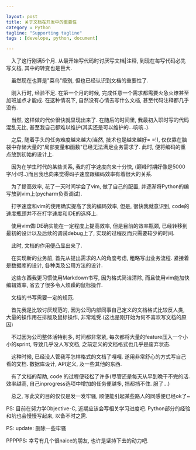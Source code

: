 ```yaml
---

layout: post
title: 关于文档在开发中的重要性
category : Python
tagline: "Supporting tagline"
tags : [develope, python, document]

---
```


&ensp;&ensp;入了这行刚满5个月. 从最开始写代码时讨厌写文档|注释, 到现在每写代码必先写文档, 其中的转变也是巨大.

&ensp;&ensp;虽然现在也算是"菜鸟"级别, 但也已经认识到文档的重要性了.

&ensp;&ensp;刚入行时, 经验不足. 在第一个月的时候, 完成任意一个需求都需要火急火燎甚至加班加点才能成. 在这种情况下, 自然没有心情去写什么文档, 甚至代码注释都几乎没有.

&ensp;&ensp;当然, 这样做的代价很快就显现出来了. 在随后的时间里, 我最初入职时写的代码混乱无比, 甚至我自己都难以维护(其实还是可以维护的...咳咳..).

&ensp;&ensp;之后, 随着手头的任务难度越来越大(当然, 技术也是越来越好= =!), 仅仅靠在脑袋中存储大量的"局部变量和函数"已经无法满足业务需求了. 此时, 便将编码的重点放到初始的设计上.

&ensp;&ensp;因为在学生时代的某些关系, 我的打字速度向来十分快, (巅峰时期好像是5000字/小时..)而且我也向来觉得码子速度跟编码效率有着很大的关系.

&ensp;&ensp;为了提高效率, 花了一天时间学会了vim, 做了自己的配置, 并逐渐将Python的编写放到vim上(pycharm负责调试).

&ensp;&ensp;打字速度和vim的使用确实提高了我的编码效率, 但是, 很快我就意识到, code的速度瓶颈并不在打字速度和IDE的选择上.

&ensp;&ensp;使用vim做IDE确实能在一定程度上提高效率, 但是目前的效率瓶颈, 已经转移到最初的设计以及后续的调试debug上了, 实现的过程反而只需要较少的时间.

&ensp;&ensp;此时, 文档的作用便凸显出来了.

&ensp;&ensp;在实现新的业务前, 首先从提出需求的人的角度考虑, 粗略写出业务流程. 紧接着是数据库的设计, 各种类及公用方法的设计.

&ensp;&ensp;这些东西我更习惯使用Markdown书写, 因为格式简洁清除, 而且使用vim能加快编辑效率, 省去了很多令人烦躁的鼠标操作.

&ensp;&ensp;文档的书写需要一定的规范.

&ensp;&ensp;首先我是比较讨厌规范的, 因为公司内部同事自己定义的文档格式比较反人类, 大量的操作用在排版及鼠标操作, 非常难受.(这也是刚开始为何不喜欢写文档的原因)

&ensp;&ensp;不过因为公司整体活特别多, 时间都非常紧, 每次都将大量的feature压入一个小小的sprint, 导致几乎没人写文档, 之前定义的文档格式也几乎是废弃状态.

&ensp;&ensp;这种时候, 已经没人管我写怎样格式的文档了嘎嘎. 遂用非常舒心的方式写自己看的文档. 数据库设计, API定义, 及一些其他的东西.

&ensp;&ensp;有了文档的帮助, code 的过程便轻松了许多(尽管还是每天从早到晚干不完的活. 效率越高, 自己inprogress选项中增加的任务便越多, 挡都挡不住. 服了...)

&ensp;&ensp;总之, 写此文的目的仅仅是发一发牢骚, 顺便能引起某些路人的同感便已经ok了~

PS: 目前在努力学Objective-C, 近期应该会写相关学习进度吧. Python部分的经验和坑也会慢慢写起来, 以备不时之需.

PS: update: 删除一些牢骚

PPPPPS: 幸亏有几个很naice的朋友, 也许是坚持下去的动力吧.
